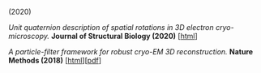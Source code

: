(2020) 

*Unit quaternion description of spatial rotations in 3D electron cryo-microscopy.* **Journal of Structural Biology (2020)** [[html](https://doi.org/10.1016/j.jsb.2020.107601)]

*A particle-filter framework for robust cryo-EM 3D reconstruction.* **Nature Methods (2018)** [[html](https://www.nature.com/articles/s41592-018-0223-8)][[pdf](https://chat.openai.com/c/172115b1-f830-42c3-923e-1589d61c6754)]

